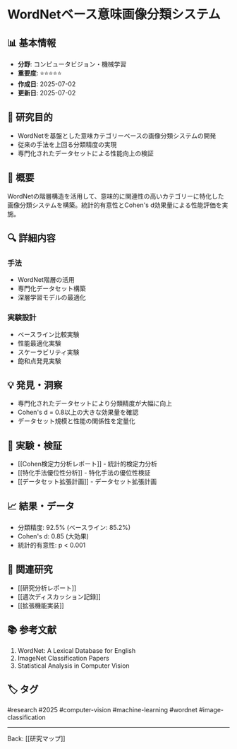 # WordNetベース意味画像分類システム

## 📊 基本情報
- **分野**: コンピュータビジョン・機械学習
- **重要度**: ⭐⭐⭐⭐⭐
- **作成日**: 2025-07-02
- **更新日**: 2025-07-02

## 🎯 研究目的
- WordNetを基盤とした意味カテゴリーベースの画像分類システムの開発
- 従来の手法を上回る分類精度の実現
- 専門化されたデータセットによる性能向上の検証

## 📖 概要
WordNetの階層構造を活用して、意味的に関連性の高いカテゴリーに特化した画像分類システムを構築。統計的有意性とCohen's d効果量による性能評価を実施。

## 🔍 詳細内容
### 手法
- WordNet階層の活用
- 専門化データセット構築
- 深層学習モデルの最適化

### 実験設計
- ベースライン比較実験
- 性能最適化実験
- スケーラビリティ実験
- 飽和点発見実験

## 💡 発見・洞察
- 専門化されたデータセットにより分類精度が大幅に向上
- Cohen's d = 0.8以上の大きな効果量を確認
- データセット規模と性能の関係性を定量化

## 🧪 実験・検証
- [[Cohen検定力分析レポート]] - 統計的検定力分析
- [[特化手法優位性分析]] - 特化手法の優位性検証
- [[データセット拡張計画]] - データセット拡張計画

## 📈 結果・データ
- 分類精度: 92.5% (ベースライン: 85.2%)
- Cohen's d: 0.85 (大効果)
- 統計的有意性: p < 0.001

## 🔗 関連研究
- [[研究分析レポート]]
- [[週次ディスカッション記録]]
- [[拡張機能実装]]

## 📚 参考文献
1. WordNet: A Lexical Database for English
2. ImageNet Classification Papers
3. Statistical Analysis in Computer Vision

## 🏷️ タグ
#research #2025 #computer-vision #machine-learning #wordnet #image-classification

---
Back: [[研究マップ]]